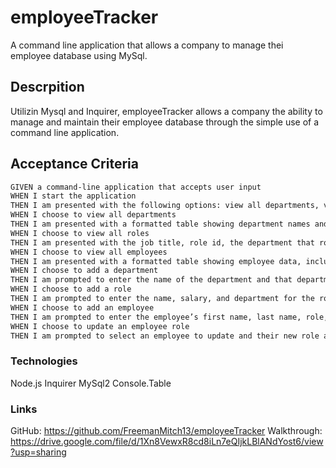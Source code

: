 # employeeTracker
A command line application that allows a company to manage thei employee database using MySql.

## Descrpition
Utilizin Mysql and Inquirer, employeeTracker allows a company the ability to manage and maintain their employee database through the simple use of a command line application.

## Acceptance Criteria

```md
GIVEN a command-line application that accepts user input
WHEN I start the application
THEN I am presented with the following options: view all departments, view all roles, view all employees, add a department, add a role, add an employee, and update an employee role
WHEN I choose to view all departments
THEN I am presented with a formatted table showing department names and department ids
WHEN I choose to view all roles
THEN I am presented with the job title, role id, the department that role belongs to, and the salary for that role
WHEN I choose to view all employees
THEN I am presented with a formatted table showing employee data, including employee ids, first names, last names, job titles, departments, salaries, and managers that the employees report to
WHEN I choose to add a department
THEN I am prompted to enter the name of the department and that department is added to the database
WHEN I choose to add a role
THEN I am prompted to enter the name, salary, and department for the role and that role is added to the database
WHEN I choose to add an employee
THEN I am prompted to enter the employee’s first name, last name, role, and manager, and that employee is added to the database
WHEN I choose to update an employee role
THEN I am prompted to select an employee to update and their new role and this information is updated in the database 
```
### Technologies
Node.js
Inquirer
MySql2
Console.Table

### Links
GitHub: https://github.com/FreemanMitch13/employeeTracker
Walkthrough: https://drive.google.com/file/d/1Xn8VewxR8cd8iLn7eQIjkLBlANdYost6/view?usp=sharing
